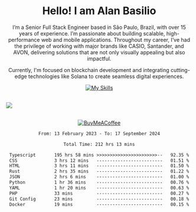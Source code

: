 <div align="center">
<!--![readmebox](https://github.com/alanbasilio/alanbasilio/blob/main/readmebox%20(2).svg) -->
<h1>Hello! I am Alan Basilio</h1>

I’m a Senior Full Stack Engineer based in São Paulo, Brazil, with over 15 years of experience. I’m passionate about building scalable, high-performance web and mobile applications. Throughout my career, I’ve had the privilege of working with major brands like CASIO, Santander, and AVON, delivering solutions that are not only visually appealing but also impactful.

Currently, I'm focused on blockchain development and integrating cutting-edge technologies like Solana to create seamless digital experiences.

[![My Skills](https://skillicons.dev/icons?i=ts,html,css,react,tailwindcss,rust,figma,framer)](https://skillicons.dev)
</div>
<br/>
<div align="center">
  <div style="display: flex; align-items:center;" >
    <img src="https://github-contribution-stats.vercel.app/api/?username=alanbasilio" />
<!--     <img src="https://github-readme-streak-stats.herokuapp.com/?user=alanbasilio&theme=default&hide_border=false" />
  </div> -->
</div>

<br/>

  [![BuyMeACoffee](https://img.shields.io/badge/Buy%20Me%20a%20Coffee-ffdd00?style=for-the-badge&logo=buy-me-a-coffee&logoColor=black)](https://buymeacoffee.com/alanbasilio) 

<!--START_SECTION:waka-->

```txt
From: 13 February 2023 - To: 17 September 2024

Total Time: 212 hrs 13 mins

Typescript       195 hrs 58 mins >>>>>>>>>>>>>>>>>>>>>>>--   92.35 %
CSS              3 hrs 12 mins   -------------------------   01.51 %
HTML             3 hrs 11 mins   -------------------------   01.50 %
Rust             2 hrs 35 mins   -------------------------   01.22 %
JSON             2 hrs 6 mins    -------------------------   01.00 %
Python           1 hr 36 mins    -------------------------   00.76 %
YAML             1 hr 20 mins    -------------------------   00.63 %
PHP              33 mins         -------------------------   00.27 %
Git Config       23 mins         -------------------------   00.18 %
Docker           19 mins         -------------------------   00.15 %
```

<!--END_SECTION:waka-->
